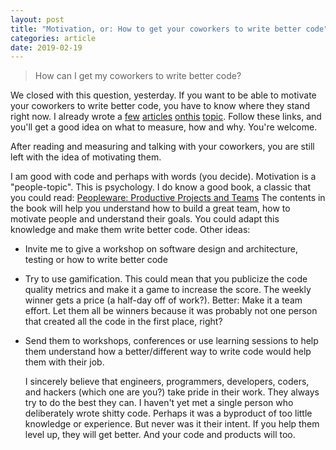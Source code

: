 ```yaml
---
layout: post
title: "Motivation, or: How to get your coworkers to write better code"
categories: article
date: 2019-02-19
---
```



> How can I get my coworkers to write better code?

We closed with this question, yesterday. If you want to be able to motivate your coworkers to write better code, you have to know where they stand right now. I already wrote a [few][1] [articles][2] [on][3][this][4] [topic][5]. Follow these links, and you'll get a good idea on what to measure, how and why. You're welcome.

After reading and measuring and talking with your coworkers, you are still left with the idea of motivating them.

I am good with code and perhaps with words (you decide). Motivation is a "people-topic". This is psychology. I do know a good book, a classic that you could read: [Peopleware: Productive Projects and Teams][6]
The contents in the book will help you understand how to build a great team, how to motivate people and understand their goals. You could adapt this knowledge and make them write better code.
Other ideas:

- Invite me to give a workshop on software design and architecture, testing or how to write better code
- Try to use gamification. This could mean that you publicize the code quality metrics and make it a game to increase the score. The weekly winner gets a price (a half-day off of work?). Better: Make it a team effort. Let them all be winners because it was probably not one person that created all the code in the first place, right?
- Send them to workshops, conferences or use learning sessions to help them understand how a better/different way to write code would help them with their job.

	I sincerely believe that engineers, programmers, developers, coders, and hackers (which one are you?) take pride in their work. They always try to do the best they can. I haven't yet met a single person who deliberately wrote shitty code. Perhaps it was a byproduct of too little knowledge or experience. But never was it their intent. If you help them level up, they will get better. And your code and products will too.

[1]:	https://www.holgerfrohloff.de/newsletter/2019/02/18/confidence,-or-how-to-assess-your-coworkers.html
[2]:	https://www.holgerfrohloff.de/newsletter/2018/10/22/indentation-as-a-complexity-metric.html
[3]:	https://www.holgerfrohloff.de/newsletter/2018/10/04/measure-it.html
[4]:	https://www.holgerfrohloff.de/newsletter/2018/09/21/cyclomatic-complexity.html
[5]:	https://www.holgerfrohloff.de/newsletter/2018/09/14/again-why-are-we-doing-this.html
[6]:	https://www.amazon.de/dp/0321934113/?coliid=I60O0MGIP6QV3&colid=33VJE6UQ73R8G&psc=0&ref_=lv_ov_lig_dp_it